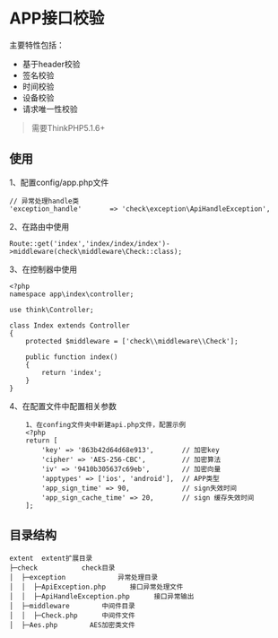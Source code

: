 APP接口校验
===============

主要特性包括：

 + 基于header校验
 + 签名校验
 + 时间校验
 + 设备校验
 + 请求唯一性校验


> 需要ThinkPHP5.1.6+

## 使用
1、配置config/app.php文件
~~~
// 异常处理handle类 
'exception_handle'       => 'check\exception\ApiHandleException',
~~~
2、在路由中使用
~~~
Route::get('index','index/index/index')->middleware(check\middleware\Check::class);
~~~

3、在控制器中使用

~~~
<?php
namespace app\index\controller;

use think\Controller;

class Index extends Controller
{
    protected $middleware = ['check\\middleware\\Check'];

    public function index()
    {
        return 'index';
    }
}
~~~
4、在配置文件中配置相关参数
~~~
    1、在confing文件夹中新建api.php文件，配置示例
    <?php
    return [
        'key' => '863b42d64d68e913',       // 加密key
        'cipher' => 'AES-256-CBC',         // 加密算法
        'iv' => '9410b305637c69eb',        // 加密向量
        'apptypes' => ['ios', 'android'],  // APP类型
        'app_sign_time' => 90,             // sign失效时间
        'app_sign_cache_time' => 20,       // sign 缓存失效时间
    ];
~~~

## 目录结构


~~~
extent  extent扩展目录
├─check           check目录
│  ├─exception             异常处理目录
│  │  ├─ApiException.php      接口异常处理文件
│  │  ├─ApiHandleException.php      接口异常输出
│  ├─middleware        中间件目录
│  │  ├─Check.php      中间件文件
│  ├─Aes.php        AES加密类文件


